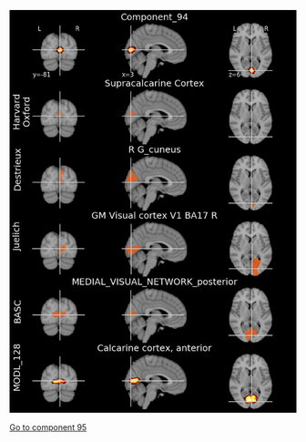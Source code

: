


![94](preliminary/94.jpg "Component 94")

[Go to component 95](https://parietal-inria.github.io/MODL_atlas/1024/95 "Component 95")